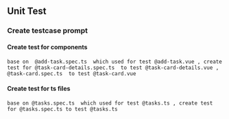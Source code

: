 ## Unit Test

### Create testcase prompt

#### Create test for components

```
base on  @add-task.spec.ts  which used for test @add-task.vue , create test for @task-card-details.spec.ts  to test @task-card-details.vue , @task-card.spec.ts  to test @task-card.vue
```

#### Create test for ts files

```
base on @tasks.spec.ts  which used for test @tasks.ts , create test for @tasks.spec.ts to test @tasks.ts
```

